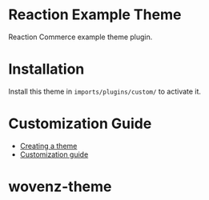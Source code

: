 # Reaction Example Theme
Reaction Commerce example theme plugin.

# Installation
Install this theme in `imports/plugins/custom/` to activate it.

# Customization Guide
- [Creating a theme](https://docs.reactioncommerce.com/reaction-docs/master/creating-a-theme)
- [Customization guide](https://docs.reactioncommerce.com/reaction-docs/master/tutorial)
# wovenz-theme
